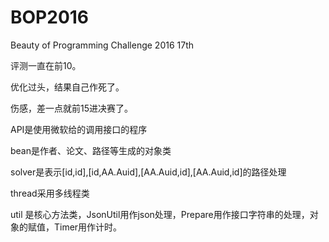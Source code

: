 # BOP2016
Beauty of Programming Challenge 2016 17th

评测一直在前10。

优化过头，结果自己作死了。

伤感，差一点就前15进决赛了。

API是使用微软给的调用接口的程序

bean是作者、论文、路径等生成的对象类

solver是表示[id,id],[id,AA.Auid],[AA.Auid,id],[AA.Auid,id]的路径处理

thread采用多线程类

util 是核心方法类，JsonUtil用作json处理，Prepare用作接口字符串的处理，对象的赋值，Timer用作计时。
